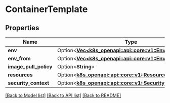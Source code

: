 # ContainerTemplate

## Properties

Name | Type | Description | Notes
------------ | ------------- | ------------- | -------------
**env** | Option<[**Vec<k8s_openapi::api::core::v1::EnvVar>**](k8s_openapi::api::core::v1::EnvVar.md)> |  | [optional]
**env_from** | Option<[**Vec<k8s_openapi::api::core::v1::EnvFromSource>**](k8s_openapi::api::core::v1::EnvFromSource.md)> |  | [optional]
**image_pull_policy** | Option<**String**> |  | [optional]
**resources** | Option<[**k8s_openapi::api::core::v1::ResourceRequirements**](k8s_openapi::api::core::v1::ResourceRequirements.md)> |  | [optional]
**security_context** | Option<[**k8s_openapi::api::core::v1::SecurityContext**](k8s_openapi::api::core::v1::SecurityContext.md)> |  | [optional]

[[Back to Model list]](../README.md#documentation-for-models) [[Back to API list]](../README.md#documentation-for-api-endpoints) [[Back to README]](../README.md)


